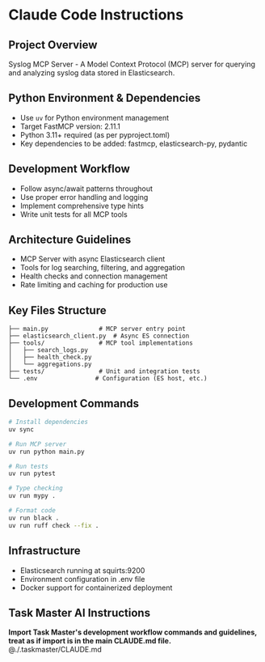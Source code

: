 # Claude Code Instructions

## Project Overview
Syslog MCP Server - A Model Context Protocol (MCP) server for querying and analyzing syslog data stored in Elasticsearch.

## Python Environment & Dependencies
- Use `uv` for Python environment management
- Target FastMCP version: 2.11.1
- Python 3.11+ required (as per pyproject.toml)
- Key dependencies to be added: fastmcp, elasticsearch-py, pydantic

## Development Workflow
- Follow async/await patterns throughout
- Use proper error handling and logging
- Implement comprehensive type hints
- Write unit tests for all MCP tools

## Architecture Guidelines
- MCP Server with async Elasticsearch client
- Tools for log searching, filtering, and aggregation
- Health checks and connection management
- Rate limiting and caching for production use

## Key Files Structure
```
├── main.py              # MCP server entry point
├── elasticsearch_client.py  # Async ES connection
├── tools/               # MCP tool implementations
│   ├── search_logs.py
│   ├── health_check.py
│   └── aggregations.py
├── tests/               # Unit and integration tests
└── .env                # Configuration (ES host, etc.)
```

## Development Commands
```bash
# Install dependencies
uv sync

# Run MCP server
uv run python main.py

# Run tests
uv run pytest

# Type checking
uv run mypy .

# Format code
uv run black .
uv run ruff check --fix .
```

## Infrastructure
- Elasticsearch running at squirts:9200
- Environment configuration in .env file
- Docker support for containerized deployment

## Task Master AI Instructions
**Import Task Master's development workflow commands and guidelines, treat as if import is in the main CLAUDE.md file.**
@./.taskmaster/CLAUDE.md